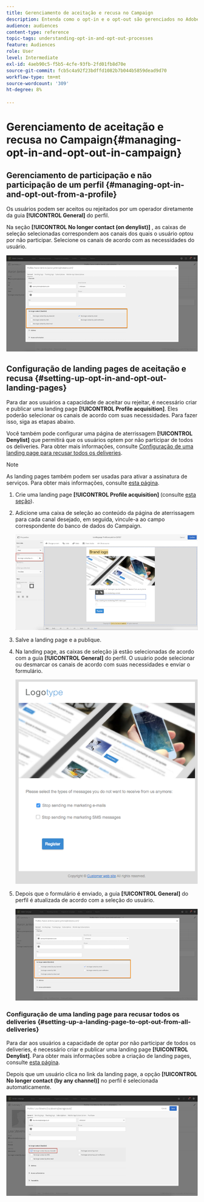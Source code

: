 ```yaml
---
title: Gerenciamento de aceitação e recusa no Campaign
description: Entenda como o opt-in e o opt-out são gerenciados no Adobe Campaign.
audience: audiences
content-type: reference
topic-tags: understanding-opt-in-and-opt-out-processes
feature: Audiences
role: User
level: Intermediate
exl-id: 4aeb90c5-f5b5-4cfe-93fb-2fd01fb8d70e
source-git-commit: fcb5c4a92f23bdffd1082b7b044b5859dead9d70
workflow-type: tm+mt
source-wordcount: '309'
ht-degree: 8%

---
```


# Gerenciamento de aceitação e recusa no Campaign{#managing-opt-in-and-opt-out-in-campaign}

## Gerenciamento de participação e não participação de um perfil {#managing-opt-in-and-opt-out-from-a-profile}

Os usuários podem ser aceitos ou rejeitados por um operador diretamente da guia **[!UICONTROL General]** do perfil.

Na seção **[!UICONTROL No longer contact (on denylist)]** , as caixas de seleção selecionadas correspondem aos canais dos quais o usuário optou por não participar. Selecione os canais de acordo com as necessidades do usuário.

![](assets/optin_landingpage_3.png)

## Configuração de landing pages de aceitação e recusa {#setting-up-opt-in-and-opt-out-landing-pages}

Para dar aos usuários a capacidade de aceitar ou rejeitar, é necessário criar e publicar uma landing page **[!UICONTROL Profile acquisition]**. Eles poderão selecionar os canais de acordo com suas necessidades. Para fazer isso, siga as etapas abaixo.

Você também pode configurar uma página de aterrissagem **[!UICONTROL Denylist]** que permitirá que os usuários optem por não participar de todos os deliveries. Para obter mais informações, consulte [Configuração de uma landing page para recusar todos os deliveries](#setting-up-a-landing-page-to-opt-out-from-all-deliveries).

>[!NOTE]
>
>As landing pages também podem ser usadas para ativar a assinatura de serviços. Para obter mais informações, consulte [esta página](../../channels/using/configuring-landing-page.md#linking-a-landing-page-to-a-service).

1. Crie uma landing page **[!UICONTROL Profile acquisition]** (consulte [esta seção](../../channels/using/getting-started-with-landing-pages.md)).
1. Adicione uma caixa de seleção ao conteúdo da página de aterrissagem para cada canal desejado, em seguida, vincule-a ao campo correspondente do banco de dados do Campaign.

   ![](assets/optin_landingpage_1.png)

1. Salve a landing page e a publique.
1. Na landing page, as caixas de seleção já estão selecionadas de acordo com a guia **[!UICONTROL General]** do perfil. O usuário pode selecionar ou desmarcar os canais de acordo com suas necessidades e enviar o formulário.

   ![](assets/optin_landingpage_2.png)

1. Depois que o formulário é enviado, a guia **[!UICONTROL General]** do perfil é atualizada de acordo com a seleção do usuário.

   ![](assets/optin_landingpage_3.png)

### Configuração de uma landing page para recusar todos os deliveries {#setting-up-a-landing-page-to-opt-out-from-all-deliveries}

Para dar aos usuários a capacidade de optar por não participar de todos os deliveries, é necessário criar e publicar uma landing page **[!UICONTROL Denylist]**. Para obter mais informações sobre a criação de landing pages, consulte [esta página](../../channels/using/getting-started-with-landing-pages.md).

Depois que um usuário clica no link da landing page, a opção **[!UICONTROL No longer contact (by any channel)]** no perfil é selecionada automaticamente.

![](assets/blocklisting_allchannels.png)
